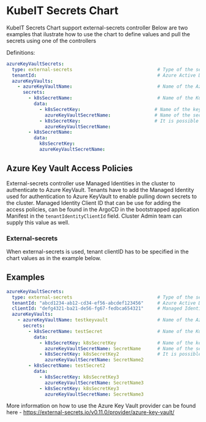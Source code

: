 # KubeIT Secrets Chart

KubeIT Secrets Chart support external-secrets controller
Below are two examples that ilustrate how to use the chart to define values and pull the secrets using one of the controllers

Definitions:

```yaml
azureKeyVaultSecrets:
  type: external-secrets                               # Type of the secret controller used to deploy the secrets inside the KubeIT cluster
  tenantId:                                            # Azure Active Directory Tenant ID
  azureKeyVaults:
    - azureKeyVaultName:                               # Name of the Azure KeyVault
      secrets:
        - k8sSecretName:                               # Name of the Kubernetes secret resource that is going to be created inside the cluster
          data:
            - k8sSecretKey:                           # Name of the key in Kubernetes secret resource
              azureKeyVaultSecretName:                # Name of the secret in Azure KeyVault to pull the secret value from
            - k8sSecretKey:                           # It is possible to define multiple secret keys and values in one secretproviderclass - lines below show example how to do that
              azureKeyVaultSecretName:
        - k8sSecretName:
          data:
            k8sSecretKey:
            azureKeyVaultSecretName:
```
## Azure Key Vault Access Policies

External-secrets controller use Managed Identities in the cluster to authenticate to Azure KeyVault.
Tenants have to add the Managed Identity used for authentication to Azure KeyVault to enable pulling down secrets to the cluster.
Managed Identity Client ID that can be use for adding the access policies, can be found in the ArgoCD in the bootstrapped application Manifest in the `tenantIdentityClientId` field. Cluster Admin team can supply this value as well.

### External-secrets

When external-secrets is used, tenant clientID has to be specified in the chart values as in the example below.

## Examples

```yaml
azureKeyVaultSecrets:
  type: external-secrets                               # Type of the secret controller used to deploy the secrets inside the KubeIT cluster
  tenantId: "abcd1234-ab12-cd34-ef56-abcdef123456"     # Azure Active Directory Tenant ID
  clientId: "defg4321-ba21-de56-fg67-fedbca654321"     # Managed Identity Application ID - use Active Directory to pull this value or ask the Cluster Admin team to provide it
  azureKeyVaults:
    - azureKeyVaultName: testkeyvault                  # Name of the Azure KeyVault
      secrets:
        - k8sSecretName: testSecret                    # Name of the Kubernetes secret resource that is going to be created inside the cluster
          data:
            - k8sSecretKey: k8sSecretKey               # Name of the key in Kubernetes secret resource
              azureKeyVaultSecretName: SecretName      # Name of the secret in Azure KeyVault to pull the secret value from
            - k8sSecretKey: k8sSecretKey2              # It is possible to define multiple secret keys and values in one secretproviderclass - lines below show example how to do that
              azureKeyVaultSecretName: SecretName2
        - k8sSecretName: testSecret2
          data:
            - k8sSecretKey: k8sSecretKey3
              azureKeyVaultSecretName: SecretName3
            - k8sSecretKey: k8sSecretKey3
              azureKeyVaultSecretName: SecretName3
```

More information on how to use the Azure Key Vault provider can be found here - https://external-secrets.io/v0.11.0/provider/azure-key-vault/
